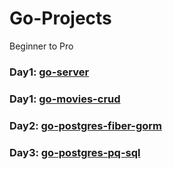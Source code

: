 # Go-Projects
Beginner to Pro

### Day1: [go-server](https://github.com/hellosumitg/Go-Projects/tree/main/go-server)
### Day1: [go-movies-crud](https://github.com/hellosumitg/Go-Projects/tree/main/go-movies-crud)
### Day2: [go-postgres-fiber-gorm](https://github.com/hellosumitg/Go-Projects/tree/main/go-postgres-fiber-gorm)
### Day3: [go-postgres-pq-sql](https://github.com/hellosumitg/Go-Projects/tree/main/go-postgres-pq-sql)
